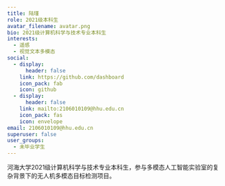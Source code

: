 ```yaml
---
title: 陆瑾
role: 2021级本科生
avatar_filename: avatar.png
bio: 2021级计算机科学与技术专业本科生
interests:
  - 遥感
  - 视觉文本多模态
social:
  - display:
      header: false
    link: https://github.com/dashboard
    icon_pack: fab
    icon: github
  - display:
      header: false
    link: mailto:2106010109@hhu.edu.cn
    icon_pack: fas
    icon: envelope
email: 2106010109@hhu.edu.cn
superuser: false
user_groups:
  - 未毕业学生
---
```

河海大学2021级计算机科学与技术专业本科生，参与多模态人工智能实验室的复杂背景下的无人机多模态目标检测项目。
